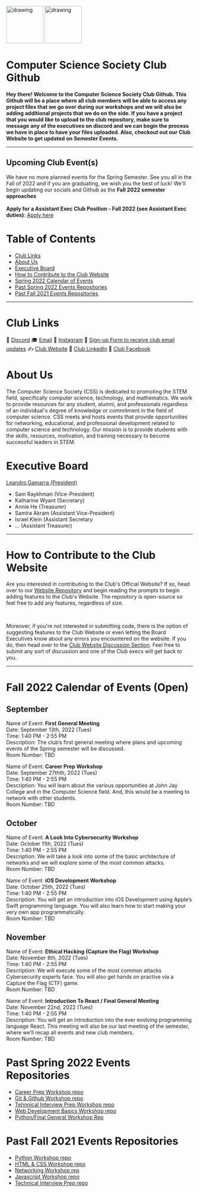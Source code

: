 <img src="https://i.imgur.com/JybZuXd.png" alt="drawing" width="100"/> <img src="https://i.imgur.com/Bzkqs5I.png" alt="drawing" width="100"/>

# Computer Science Society Club Github

**Hey there! Welcome to the Computer Science Society Club Github.
This Github will be a place where all club members will be able to access any project files that we go over during our workshops and we will also be adding additional projects that we do on the side. If you have a project that you would like to upload to the club repository, make sure to message any of the executives on discord and we can begin the process we have in place to have your files uploaded. Also, checkout out our Club Website to get updated on Semester Events.**

--- 

## Upcoming Club Event(s)
We have no more planned events for the Spring Semester. See you all in the Fall of 2022 and if you are graduating, we wish you the best of luck! We'll begin updating our socials and Github as the <b> Fall 2022 semester approaches </b> <br> <br>
<b>Apply for a Assistant Exec Club Position - Fall 2022 (see Assistant Exec duties)</b>: [Apply here](https://docs.google.com/forms/d/e/1FAIpQLSdaBE8Z7vTgeO9OzvOiPYjfaTyerlrOXCD5QaVq69FvyasCsw/viewform)


# Table of Contents
- [Club Links](#Club-Links)
- [About Us](#About-Us)
- [Executive Board](#Executive-Board)
- [How to Contribute to the Club Website](#How-to-Contribute-to-the-Club-Website)
- [Spring 2022 Calendar of Events](#Spring-2022-Calendar-of-Events)
- [Past Spring 2022 Events Repositories](#Past-Spring-2022-Events-Repositories)
- [Past Fall 2021 Events Repositories](#Past-Fall-2021-Events-Repositories)

---


# Club Links
🤔   [Discord](https://discord.gg/fJZKErEnPa)
🎓   [Email](computersocjjay@gmail.com)
💼   [Instagram](https://www.instagram.com/jjccomputerscience/)
🌱   [Sign-up Form to receive club email updates](https://docs.google.com/forms/d/e/1FAIpQLSeaMK6d0-Rtbl9VybcUHBI0f9vQCGKXSb8MIISrhrdiUemKKA/viewform)
✍️   [Club Website](https://jjaycss.tech/)
💎   [Club LinkedIn](https://www.linkedin.com/company/80056367/admin/)
🔌 [Club Facebook](https://www.facebook.com/CSSJohnJay)

# About Us

The Computer Science Society (CSS) is dedicated to promoting the STEM field, specifically computer science, technology, and mathematics. We work to provide resources for any student, alumni, and professionals regardless of an individual's degree of knowledge or commitment in the field of computer science. CSS meets and hosts events that provide opportunities for networking, educational, and professional development related to computer science and technology. Our mission is to provide students with the skills, resources, motivation, and training necessary to become successful leaders in STEM.

# Executive Board
<a href="https://www.leandrogamarra.com/" style="text-decoration=none;" target="_blank" rel="noopener noreferrer">Leandro Gamarra (President)</a>
- Sam Raykhman (Vice-President)
- Katharine Wyant (Secretary)
- Annie He (Treasurer)
- Samira Akram (Assistant Vice-President)
- Israel Klein (Assistant Secretary
- ... (Assistant Treasurer)

---

# How to Contribute to the Club Website
<p>Are you interested in contributing to the Club's Official Website? If so, head over to our <a href="https://github.com/jjcss/CSS_Website">Website Repository</a> and begin reading the prompts to begin adding features to the Club's Website. The repository is open-source so feel free to add any features, regardless of size.</p> <br>
<p>Moreover, if you're not interested in submitting code, there is the option of suggesting features to the Club Website or even letting the Board Executives know about any errors you encountered on the website. If you do, then head over to the <a href="https://github.com/jjcss/CSS_Website/discussions">Club Website Discussion Section</a>. Feel free to submit any sort of discussion and one of the Club execs will get back to you.</p>

---


# Fall 2022 Calendar of Events (Open)

## September

<p>Name of Event: <b> First General Meeting </b> <br> Date: September 13th, 2022 (Tues) <br> 
Time: 1:40 PM - 2:55 PM <br> 
Description: The club’s first general meeting where plans and upcoming events of the Spring semester will be discussed. <br> 
Room Number: TBD <br> </p>

<p>Name of Event: <b> Career Prep Workshop </b> <br> Date: September 27thth, 2022 (Tues) <br> 
Time: 1:40 PM - 2:55 PM <br> 
Description: You will learn about the various opportunities at John Jay College and in the Computer Science field. And, this would be a meeting to network with other students. <br> 
Room Number: TBD <br> </p>
 
## October

<p>Name of Event: <b> A Look Into Cybersecurity Workshop </b> <br> Date: October 11th, 2022 (Tues) <br> 
Time: 1:40 PM - 2:55 PM <br> 
Description: We will take a look into some of the basic architecture of networks and we will explore some of the most common attacks. <br> 
Room Number: TBD <br> </p>

<p>Name of Event: <b> iOS Development Workshop </b> <br> Date: October 25th, 2022 (Tues) <br> 
Time: 1:40 PM - 2:55 PM <br> 
Description: You will get an introduction into iOS Development using Apple’s Swift programming language. You will also learn how to start making your very own app programmatically. <br> 
Room Number: TBD <br> </p>

## November

<p>Name of Event: <b> Ethical Hacking (Capture the Flag) Workshop </b> <br> Date: November 8th, 2022 (Tues) <br> 
Time: 1:40 PM - 2:55 PM <br> 
Description: We will execute some of the most common attacks Cybersecurity experts face. You will also get hands on practive via a Capture the Flag (CTF) game. <br> 
Room Number: TBD <br> </p>

<p>Name of Event: <b> Introduction To React / Final General Meeting </b> <br> Date: November 22nd, 2022 (Tues) <br> 
Time: 1:40 PM - 2:55 PM <br> 
Description: You will get an introduction into the ever evolving programming language React. This meeting will also be our last meeting of the semester, where we’ll recap all events and new club members. <br> 
Room Number: TBD <br> </p>

# Past Spring 2022 Events Repositories
- [Career Prep Workshop repo](https://github.com/jjcss/Career_Prep_Spring_2022)
- [Git & Github Workshop repo](https://github.com/jjcss/Git_Github_Workshop_Spring_2022)
- [Tehnnical Interview Prep Workshop repo](https://github.com/jjcss/Tech_Prep_Workshop_Spring_2022)
- [Web Development Basics Workshop repo](https://github.com/jjcss/Javascript_Workshop_Spring_2022)
- [Python/Final General Workshop Rep](https://github.com/jjcss/Python_and_Final_Gen_Workshop_Spring_2022)

# Past Fall 2021 Events Repositories
- [Python Workshop repo](https://github.com/jjcss/Python-Workshop-CSS)
- [HTML & CSS Workshop repo](https://github.com/jjcss/HTML_CSS_Workshop)
- [Networking Workshop rep](https://github.com/jjcss/Networking-Workshop)
- [Javascript Workshop repo](https://github.com/jjcss/Javascript_Workshop)
- [Technical Interview Prep repo](https://github.com/jjcss/Technical_Int_Prep_1)
